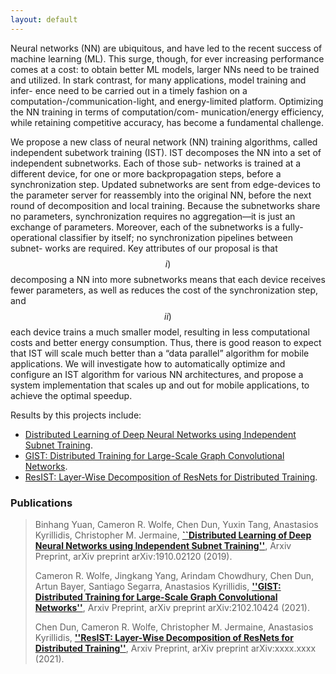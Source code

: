 ```yaml
---
layout: default
---
```


Neural networks (NN) are ubiquitous, and have led to the recent success of machine learning (ML). This surge, though, for ever increasing performance comes at a cost: to obtain better ML models, larger NNs need to be trained and utilized. In stark contrast, for many applications, model training and infer- ence need to be carried out in a timely fashion on a computation-/communication-light, and energy-limited platform. Optimizing the NN training in terms of computation/com- munication/energy efficiency, while retaining competitive accuracy, has become a fundamental challenge.

We propose a new class of neural network (NN) training algorithms, called independent subetwork training (IST). IST decomposes the NN into a set of independent subnetworks. Each of those sub- networks is trained at a different device, for one or more backpropagation steps, before a synchronization step. Updated subnetworks are sent from edge-devices to the parameter server for reassembly into the original NN, before the next round of decomposition and local training. Because the subnetworks share no parameters, synchronization requires no aggregation—it is just an exchange of parameters. Moreover, each of the subnetworks is a fully-operational classifier by itself; no synchronization pipelines between subnet- works are required. Key attributes of our proposal is that $$i)$$ decomposing a NN into more subnetworks means that each device receives fewer parameters, as well as reduces the cost of the synchronization step, and $$ii)$$ each device trains a much smaller model, resulting in less computational costs and better energy consumption. Thus, there is good reason to expect that IST will scale much better than a “data parallel” algorithm for mobile applications. We will investigate how to automatically optimize and configure an IST algorithm for various NN architectures, and propose a system implementation that scales up and out for mobile applications, to achieve the optimal speedup.

Results by this projects include: 

- [Distributed Learning of Deep Neural Networks using Independent Subnet Training](./IST.html).
- [GIST: Distributed Training for Large-Scale Graph Convolutional Networks](./GIST.html).
- [ResIST: Layer-Wise Decomposition of ResNets for Distributed Training](./ResIST.html).

### Publications

> Binhang Yuan, Cameron R. Wolfe, Chen Dun, Yuxin Tang, Anastasios Kyrillidis, Christopher M. Jermaine, [**``Distributed Learning of Deep Neural Networks using Independent Subnet Training''**](https://arxiv.org/pdf/1910.02120), Arxiv Preprint, arXiv preprint arXiv:1910.02120 (2019).
>
> Cameron R. Wolfe, Jingkang Yang, Arindam Chowdhury, Chen Dun, Artun Bayer, Santiago Segarra, Anastasios Kyrillidis, [**''GIST: Distributed Training for Large-Scale Graph Convolutional Networks''**](https://arxiv.org/pdf/2102.10424), Arxiv Preprint, arXiv preprint arXiv:2102.10424 (2021).
>
> Chen Dun, Cameron R. Wolfe, Christopher M. Jermaine, Anastasios Kyrillidis, [**''ResIST: Layer-Wise Decomposition of ResNets for Distributed Training''**](), Arxiv Preprint, arXiv preprint arXiv:xxxx.xxxx (2021).
